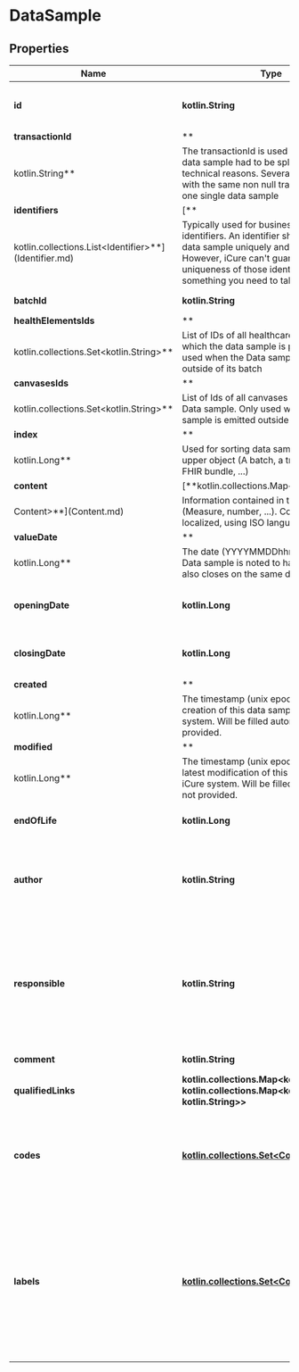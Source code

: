 
# DataSample

## Properties
Name | Type | Description | Notes
------------ | ------------- | ------------- | -------------
**id** | **kotlin.String** | The Id of the Data sample. We encourage using either a v4 UUID or a HL7 Id. |  [optional]
**transactionId** | **
kotlin.String** | The transactionId is used when a single data sample had to be split into parts for technical reasons. Several data samples with the same non null transaction id form one single data sample |  [optional]
**identifiers** | [**
kotlin.collections.List&lt;Identifier&gt;**](Identifier.md) | Typically used for business / client identifiers. An identifier should identify a data sample uniquely and unambiguously. However, iCure can&#39;t guarantee the uniqueness of those identifiers : This is something you need to take care of. |
**batchId** | **kotlin.String** | Id of the batch that embeds this data sample |  [optional]
**healthElementsIds** | **
kotlin.collections.Set&lt;kotlin.String&gt;** | List of IDs of all healthcare elements for which the data sample is provided. Only used when the Data sample is emitted outside of its batch |  [optional]
**canvasesIds** | **
kotlin.collections.Set&lt;kotlin.String&gt;** | List of Ids of all canvases linked to the Data sample. Only used when the Data sample is emitted outside of its batch. |  [optional]
**index** | **
kotlin.Long** | Used for sorting data samples inside an upper object (A batch, a transaction, a FHIR bundle, ...) |  [optional]
**content** | [**kotlin.collections.Map&lt;kotlin.String,
Content&gt;**](Content.md) | Information contained in the data sample (Measure, number, ...). Content is localized, using ISO language code as key |
**valueDate** | **
kotlin.Long** | The date (YYYYMMDDhhmmss) when the Data sample is noted to have started and also closes on the same date |  [optional]
**openingDate** | **kotlin.Long** | The date (YYYYMMDDhhmmss) of the start of the Data sample |  [optional]
**closingDate** | **kotlin.Long** | The date (YYYYMMDDhhmmss) marking the end of the Data sample |  [optional]
**created** | **
kotlin.Long** | The timestamp (unix epoch in ms) of creation of this data sample in iCure system. Will be filled automatically if not provided. |  [optional]
**modified** | **
kotlin.Long** | The timestamp (unix epoch in ms) of the latest modification of this data sample in iCure system. Will be filled automatically if not provided. |  [optional]
**endOfLife** | **kotlin.Long** | Soft delete (unix epoch in ms) timestamp of the data sample |  [optional]
**author** | **kotlin.String** | The id of the [User] that created this data sample. When creating the data sample, will be filled automatically by the current user id if not provided. |  [optional]
**responsible** | **kotlin.String** | The id of the data owner that is responsible of this data sample. When creating the data sample, will be filled automatically by the current user data owner id ([HealthcareProfessional], [Patient] or [MedicalDevice]) if missing |  [optional]
**comment** | **kotlin.String** | Text, comments on the Data sample provided |  [optional]
**qualifiedLinks** | **kotlin.collections.Map&lt;kotlin.String, kotlin.collections.Map&lt;kotlin.String, kotlin.String&gt;&gt;** | Links towards related data samples (possibly in other batches) | 
**codes** | [**kotlin.collections.Set&lt;CodingReference&gt;**](CodingReference.md) | A code is an item from a codification system that qualifies the content of this data sample. SNOMED-CT, ICPC-2 or ICD-10 codifications systems can be used for codes | 
**labels** | [**kotlin.collections.Set&lt;CodingReference&gt;**](CodingReference.md) | A label is an item from a codification system that qualifies a data sample as being member of a certain class, whatever the value it might have taken. If the label qualifies the content of a field, it means that whatever the content of the field, the label will always apply. LOINC is a codification system typically used for labels. | 



